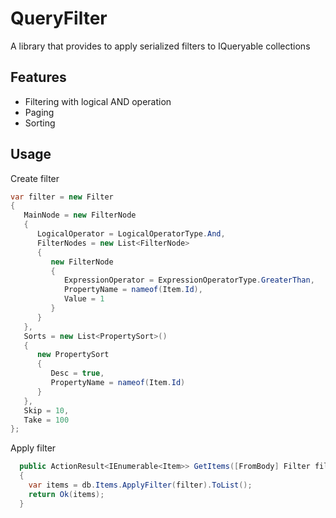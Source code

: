 # QueryFilter
A library that provides to apply serialized filters to IQueryable collections

## Features
- Filtering with logical AND operation
- Paging
- Sorting

## Usage
Create filter
```csharp
var filter = new Filter
{
   MainNode = new FilterNode
   {
      LogicalOperator = LogicalOperatorType.And,
      FilterNodes = new List<FilterNode>
      {
         new FilterNode
         {
            ExpressionOperator = ExpressionOperatorType.GreaterThan,
            PropertyName = nameof(Item.Id),
            Value = 1
         }
      }
   },
   Sorts = new List<PropertySort>()
   {
      new PropertySort
      {
         Desc = true,
         PropertyName = nameof(Item.Id)
      }
   },
   Skip = 10,
   Take = 100 
};

```
Apply filter
```csharp
  public ActionResult<IEnumerable<Item>> GetItems([FromBody] Filter filter)
  {
    var items = db.Items.ApplyFilter(filter).ToList();
    return Ok(items);
  }
```
